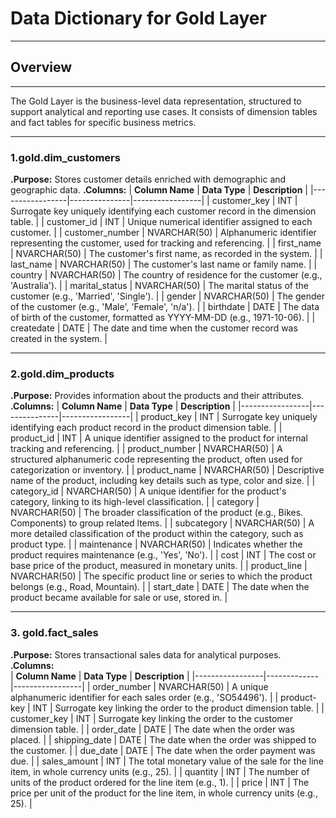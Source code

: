 # Data Dictionary for Gold Layer
***
## Overview
***
The Gold Layer is the business-level data representation, structured to support analytical and reporting use cases. It consists of dimension
tables and fact tables for specific business metrics.
***

### 1.gold.dim_customers
  **.Purpose:** Stores customer details enriched with demographic and geographic data.
  **.Columns:**
  | **Column Name** | **Data Type** | **Description** |
  |-----------------|---------------|-----------------|
  | customer_key | INT | Surrogate key uniquely identifying each customer record in the dimension table. |
  | customer_id | INT | Unique numerical identifier assigned to each customer. |
  | customer_number | NVARCHAR(50) | Alphanumeric identifier representing the customer, used for tracking and referencing. |
  | first_name | NVARCHAR(50) | The customer's first name, as recorded in the system. |
  | last_name | NVARCHAR(50) | The customer's last name or family name. |
  | country | NVARCHAR(50) | The country of residence for the customer (e.g., 'Australia'). |
  | marital_status | NVARCHAR(50) | The marital status of the customer (e.g., 'Married', 'Single'). |
  | gender | NVARCHAR(50) | The gender of the customer (e.g., 'Male', 'Female', 'n/a'). |
  | birthdate | DATE | The data of birth of the customer, formatted as YYYY-MM-DD (e.g., 1971-10-06). |
  | createdate | DATE | The date and time when the customer record was created in the system. |

  ***

  ### 2.gold.dim_products
   **.Purpose:** Provides information about the products and their attributes.
   **.Columns:** 
   | **Column Name** | **Data Type** | **Description** |
   |-----------------|---------------|-----------------|
   | product_key | INT | Surrogate key uniquely identifying each product record in the product dimension table. |
   | product_id | INT | A unique identifier assigned to the product for internal tracking and referencing. | 
   | product_number | NVARCHAR(50) | A structured alphanumeric code representing the product, often used for categorization or inventory. |
   | product_name | NVARCHAR(50) | Descriptive name of the product, including key details such as type, color and size. |
   | category_id | NVARCHAR(50) | A unique identifier for the product's category, linking to its high-level classification. |
   | category | NVARCHAR(50) | The broader classification of the product (e.g., Bikes. Components) to group related ltems. |
   | subcategory | NVARCHAR(50) | A more detailed classification of the product within the category, such as product type. |
   | maintenance | NVARCHAR(50) | Indicates whether the product requires maintenance (e.g., 'Yes', 'No'). |
   | cost | INT | The cost or base price of the product, measured in monetary units. |
   | product_line | NVARCHAR(50) | The specific product line or series to which the product belongs (e.g., Road, Mountain). |
   | start_date | DATE | The date when the product became available for sale or use, stored in. |

   ***

   ### 3. gold.fact_sales
**.Purpose:** Stores transactional sales data for analytical purposes.  
**.Columns:**  
| **Column Name** | **Data Type** | **Description** |
|-----------------|-------------|-----------------|
| order_number   | NVARCHAR(50) | A unique alphanumeric identifier for each sales order (e.g., 'SO54496'). | 
| product-key    | INT          | Surrogate key linking the order to the product dimension table. |
| customer_key   | INT          | Surrogate key linking the order to the customer dimension table. |
| order_date     | DATE         | The date when the order was placed. |
| shipping_date  | DATE         | The date when the order was shipped to the customer. |
| due_date       | DATE         | The date when the order payment was due. |
| sales_amount   | INT          | The total monetary value of the sale for the line item, in whole currency units (e.g., 25). |
| quantity       | INT          | The number of units of the product ordered for the line item (e.g., 1). |
| price         | INT          | The price per unit of the product for the line item, in whole currency units (e.g., 25). |

   
  
  
